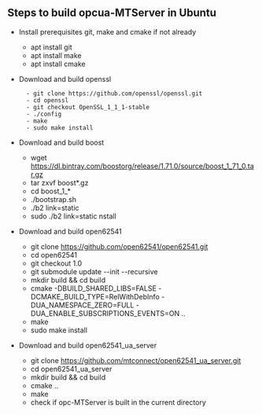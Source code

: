 ## Steps to build opcua-MTServer in Ubuntu

- Install prerequisites git, make and cmake if not already
	- apt install git
	- apt install make
	- apt install cmake
	
- Download and build openssl

        - git clone https://github.com/openssl/openssl.git
        - cd openssl
        - git checkout OpenSSL_1_1_1-stable
        - ./config
        - make
        - sudo make install

- Download and build boost
	- wget https://dl.bintray.com/boostorg/release/1.71.0/source/boost_1_71_0.tar.gz
	- tar zxvf boost*.gz
	- cd boost_1_*
	- ./bootstrap.sh
	- ./b2 link=static
	- sudo ./b2 link=static nstall

- Download and build open62541
	- git clone https://github.com/open62541/open62541.git
	- cd open62541
	- git checkout 1.0
	- git submodule update --init --recursive
	- mkdir build && cd build
	- cmake -DBUILD_SHARED_LIBS=FALSE -DCMAKE_BUILD_TYPE=RelWithDebInfo -DUA_NAMESPACE_ZERO=FULL -DUA_ENABLE_SUBSCRIPTIONS_EVENTS=ON ..
	- make
	- sudo make install

-  Download and build open62541_ua_server
	- git clone https://github.com/mtconnect/open62541_ua_server.git
	- cd open62541_ua_server
	- mkdir build && cd build
	- cmake ..
	- make
	- check if opc-MTServer is built in the current directory

